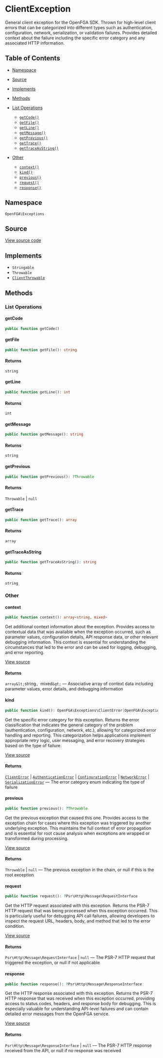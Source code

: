 # ClientException

General client exception for the OpenFGA SDK. Thrown for high-level client errors that can be categorized into different types such as authentication, configuration, network, serialization, or validation failures. Provides detailed context about the failure including the specific error category and any associated HTTP information.

## Table of Contents

- [Namespace](#namespace)
- [Source](#source)
- [Implements](#implements)
- [Methods](#methods)

- [List Operations](#list-operations)
  - [`getCode()`](#getcode)
  - [`getFile()`](#getfile)
  - [`getLine()`](#getline)
  - [`getMessage()`](#getmessage)
  - [`getPrevious()`](#getprevious)
  - [`getTrace()`](#gettrace)
  - [`getTraceAsString()`](#gettraceasstring)
- [Other](#other)
  - [`context()`](#context)
  - [`kind()`](#kind)
  - [`previous()`](#previous)
  - [`request()`](#request)
  - [`response()`](#response)

## Namespace

`OpenFGA\Exceptions`

## Source

[View source code](https://github.com/evansims/openfga-php/blob/main/src/Exceptions/ClientException.php)

## Implements

- `Stringable`
- `Throwable`
- [`ClientThrowable`](ClientThrowable.md)

## Methods

### List Operations

#### getCode

```php
public function getCode()

```

#### getFile

```php
public function getFile(): string

```

#### Returns

`string`

#### getLine

```php
public function getLine(): int

```

#### Returns

`int`

#### getMessage

```php
public function getMessage(): string

```

#### Returns

`string`

#### getPrevious

```php
public function getPrevious(): ?Throwable

```

#### Returns

`Throwable` &#124; `null`

#### getTrace

```php
public function getTrace(): array

```

#### Returns

`array`

#### getTraceAsString

```php
public function getTraceAsString(): string

```

#### Returns

`string`

### Other

#### context

```php
public function context(): array<string, mixed>

```

Get additional context information about the exception. Provides access to contextual data that was available when the exception occurred, such as parameter values, configuration details, API response data, or other relevant debugging information. This context is essential for understanding the circumstances that led to the error and can be used for logging, debugging, and error reporting.

[View source](https://github.com/evansims/openfga-php/blob/main/src/Exceptions/ExceptionTrait.php#L32)

#### Returns

`array&lt;`string`, `mixed`&gt;` — Associative array of context data including parameter values, error details, and debugging information

#### kind

```php
public function kind(): OpenFGA\Exceptions\ClientError|OpenFGA\Exceptions\AuthenticationError|OpenFGA\Exceptions\ConfigurationError|OpenFGA\Exceptions\NetworkError|OpenFGA\Exceptions\SerializationError

```

Get the specific error category for this exception. Returns the error classification that indicates the general category of the problem (authentication, configuration, network, etc.), allowing for categorized error handling and reporting. This categorization helps applications implement appropriate retry logic, user messaging, and error recovery strategies based on the type of failure.

[View source](https://github.com/evansims/openfga-php/blob/main/src/Exceptions/ExceptionTrait.php#L40)

#### Returns

[`ClientError`](ClientError.md) &#124; [`AuthenticationError`](AuthenticationError.md) &#124; [`ConfigurationError`](ConfigurationError.md) &#124; [`NetworkError`](NetworkError.md) &#124; [`SerializationError`](SerializationError.md) — The error category enum indicating the type of failure

#### previous

```php
public function previous(): ?Throwable

```

Get the previous exception that caused this one. Provides access to the exception chain for cases where this exception was triggered by another underlying exception. This maintains the full context of error propagation and is essential for root cause analysis when exceptions are wrapped or transformed during processing.

[View source](https://github.com/evansims/openfga-php/blob/main/src/Exceptions/ExceptionTrait.php#L48)

#### Returns

`Throwable` &#124; `null` — The previous exception in the chain, or null if this is the root exception

#### request

```php
public function request(): ?Psr\Http\Message\RequestInterface

```

Get the HTTP request associated with this exception. Returns the PSR-7 HTTP request that was being processed when this exception occurred. This is particularly useful for debugging API call failures, allowing developers to inspect the request URL, headers, body, and method that led to the error condition.

[View source](https://github.com/evansims/openfga-php/blob/main/src/Exceptions/ExceptionTrait.php#L56)

#### Returns

`Psr\Http\Message\RequestInterface` &#124; `null` — The PSR-7 HTTP request that triggered the exception, or null if not applicable

#### response

```php
public function response(): ?Psr\Http\Message\ResponseInterface

```

Get the HTTP response associated with this exception. Returns the PSR-7 HTTP response that was received when this exception occurred, providing access to status codes, headers, and response body for debugging. This is especially valuable for understanding API-level failures and can contain detailed error messages from the OpenFGA service.

[View source](https://github.com/evansims/openfga-php/blob/main/src/Exceptions/ExceptionTrait.php#L64)

#### Returns

`Psr\Http\Message\ResponseInterface` &#124; `null` — The PSR-7 HTTP response received from the API, or null if no response was received
